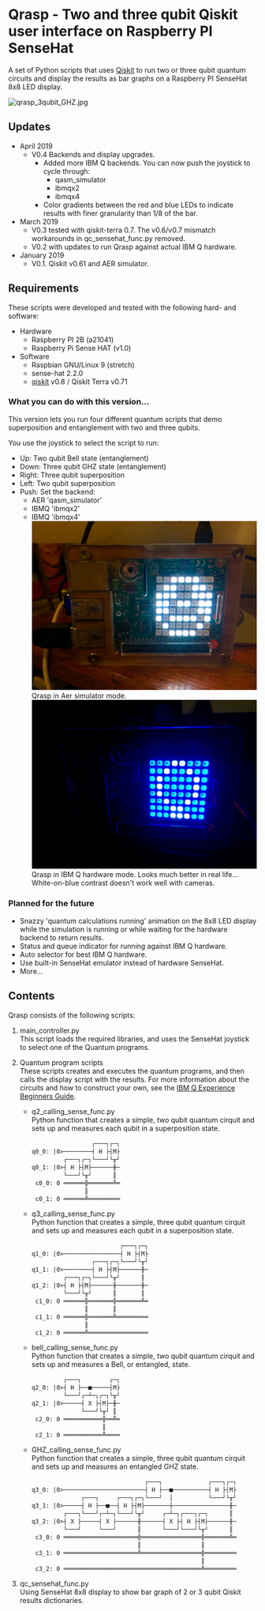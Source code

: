 # Qrasp - Two and three qubit Qiskit user interface on Raspberry PI SenseHat
A set of Python scripts that uses [Qiskit](https://qiskit.org) to run two or three qubit quantum circuits and display the results as bar graphs on a Raspberry PI SenseHat 8x8 LED display.

![qrasp_3qubit_GHZ.jpg](qrasp_3qubit_GHZ.jpg)

## Updates
- April 2019
    - V0.4 Backends and display upgrades.
        - Added more IBM Q backends. You can now push the joystick to cycle through:
            - qasm_simulator
            - ibmqx2
            - ibmqx4
        - Color gradients between the red and blue LEDs to indicate results with finer granularity than 1/8 of the bar.
- March 2019 
   - V0.3 tested with qiskit-terra 0.7. The v0.6/v0.7 mismatch workarounds in qc_sensehat_func.py removed. 
   - V0.2 with updates to run Qrasp against actual IBM Q hardware.  
- January 2019 
   - V0.1. Qiskit v0.61 and AER simulator.  

## Requirements  

These scripts were developed and tested with the following hard- and software:
- Hardware
   - Raspberry PI 2B (a21041)
   - Raspberry Pi Sense HAT (v1.0)
- Software
  - Raspbian GNU/Linux 9 (stretch)
  - sense-hat 2.2.0
  - [qiskit](https://qiskit.org/) v0.8 / Qiskit Terra v0.71  

### What you can do with this version...
This version lets you run four different quantum scripts that demo superposition and entanglement with two and three qubits.

You use the joystick to select the script to run:
- Up: Two qubit Bell state (entanglement)
- Down: Three qubit GHZ state (entanglement)
- Right: Three qubit superposition
- Left: Two qubit superposition
- Push: Set the backend:
    - AER 'qasm_simulator'
    - IBMQ 'ibmqx2'
    - IBMQ 'ibmqx4'
![aer_logo.jpg](aer_logo.jpg)
Qrasp in Aer simulator mode.
![ibmq_logo.jpg](ibmq_logo.jpg) 
Qrasp in IBM Q hardware mode. Looks much better in real life... White-on-blue contrast doesn't work well with cameras.

### Planned for the future
- Snazzy 'quantum calculations running' animation on the 8x8 LED display while the simulation is running or while waiting for the hardware backend to return results.
- Status and queue indicator for running against IBM Q hardware.
- Auto selector for best IBM Q hardware.
- Use built-in SenseHat emulator instead of hardware SenseHat.
- More...

## Contents
Qrasp consists of the following scripts:
1. main_controller.py  
This script loads the required libraries, and uses the SenseHat joystick to select one of the Quantum programs.

2. Quantum program scripts  
These scripts creates and executes the quantum programs, and then calls the display script with the results. For more information about the circuits and how to construct your own, see the [IBM Q Experience Beginners Guide](https://quantumexperience.ng.bluemix.net/qx/tutorial?sectionId=beginners-guide&page=introduction).
   - q2_calling_sense_func.py  
Python function that creates a simple, two qubit quantum cirquit and sets up and measures each qubit in a superposition state.
     ```
                      ┌───┐┌─┐
     q0_0: |0>────────┤ H ├┤M├
              ┌───┐┌─┐└───┘└╥┘
     q0_1: |0>┤ H ├┤M├──────╫─
              └───┘└╥┘      ║
      c0_0: 0 ══════╬═══════╩═
                    ║         
      c0_1: 0 ══════╩═════════
     ```
   - q3_calling_sense_func.py  
Python function that creates a simple, three qubit quantum cirquit and sets up and measures each qubit in a superposition state.
     ```
                              ┌───┐┌─┐
     q1_0: |0>────────────────┤ H ├┤M├
                      ┌───┐┌─┐└───┘└╥┘
     q1_1: |0>────────┤ H ├┤M├──────╫─
              ┌───┐┌─┐└───┘└╥┘      ║
     q1_2: |0>┤ H ├┤M├──────╫───────╫─
              └───┘└╥┘      ║       ║
      c1_0: 0 ══════╬═══════╬═══════╩═
                    ║       ║         
      c1_1: 0 ══════╬═══════╩═════════
                    ║                 
      c1_2: 0 ══════╩═════════════════
     ```
   - bell_calling_sense_func.py  
Python function that creates a simple, two qubit quantum cirquit and sets up and measures a Bell, or entangled, state.
     ```
              ┌───┐        ┌─┐
     q2_0: |0>┤ H ├──■─────┤M├
              └───┘┌─┴─┐┌─┐└╥┘
     q2_1: |0>─────┤ X ├┤M├─╫─
                   └───┘└╥┘ ║
      c2_0: 0 ═══════════╬══╩═
                         ║    
      c2_1: 0 ═══════════╩════
     ```
   - GHZ_calling_sense_func.py  
Python function that creates a simple, three qubit quantum cirquit and sets up and measures an entangled GHZ state.
     ```
                                     ┌───┐             ┌───┐┌─┐
     q3_0: |0>───────────────────────┤ H ├──■──────────┤ H ├┤M├
                   ┌───┐     ┌───┐┌─┐└───┘  │          └───┘└╥┘
     q3_1: |0>─────┤ H ├──■──┤ H ├┤M├───────┼────────────────╫─
              ┌───┐└───┘┌─┴─┐└───┘└╥┘     ┌─┴─┐┌───┐┌─┐      ║
     q3_2: |0>┤ X ├─────┤ X ├──────╫──────┤ X ├┤ H ├┤M├──────╫─
              └───┘     └───┘      ║      └───┘└───┘└╥┘      ║
      c3_0: 0 ═════════════════════╬═════════════════╬═══════╩═
                                   ║                 ║         
      c3_1: 0 ═════════════════════╩═════════════════╬═════════
                                                     ║         
      c3_2: 0 ═══════════════════════════════════════╩═════════
     ```
3. qc_sensehat_func.py  
Using SenseHat 8x8 display to show bar graph of 2 or 3 qubit Qiskit results dictionaries.


